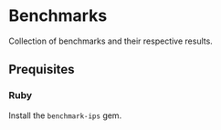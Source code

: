 # Benchmarks

Collection of benchmarks and their respective results.

## Prequisites

### Ruby

Install the `benchmark-ips` gem.
